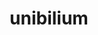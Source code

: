 ---
title: "unibilium"
layout: cache
categories: [package, develop-2024-12-22]
meta: {"versions": ["2.0.0"], "compilers": ["gcc@=10.5.0", "gcc@=13.3.0"], "oss": ["centos7", "rhel8"], "platforms": ["linux"], "targets": ["aarch64", "x86_64_v3"], "stacks": ["developer-tools-aarch64-linux-gnu", "developer-tools-x86_64_v3-linux-gnu", "root"], "num_specs": 2, "num_specs_by_stack": {"root": 2, "developer-tools-x86_64_v3-linux-gnu": 1, "developer-tools-aarch64-linux-gnu": 1}}
spec_details: [{"hash": "eoctp4sofo7obts64wcyewqzu6ur66ky", "compiler": "gcc@=10.5.0", "versions": ["2.0.0"], "os": "centos7", "platform": "linux", "target": "x86_64_v3", "variants": ["build_system=generic"], "stacks": ["root", "developer-tools-x86_64_v3-linux-gnu"], "size": "-", "tarball": "https://binaries.spack.io/develop-2024-12-22/build_cache/linux-centos7-x86_64_v3/gcc-10.5.0/unibilium-2.0.0/linux-centos7-x86_64_v3-gcc-10.5.0-unibilium-2.0.0-eoctp4sofo7obts64wcyewqzu6ur66ky.spack"}, {"hash": "v6ysqifijevmo2nvhdu4ajnecvdolbws", "compiler": "gcc@=13.3.0", "versions": ["2.0.0"], "os": "rhel8", "platform": "linux", "target": "aarch64", "variants": ["build_system=generic"], "stacks": ["developer-tools-aarch64-linux-gnu", "root"], "size": "-", "tarball": "https://binaries.spack.io/develop-2024-12-22/build_cache/linux-rhel8-aarch64/gcc-13.3.0/unibilium-2.0.0/linux-rhel8-aarch64-gcc-13.3.0-unibilium-2.0.0-v6ysqifijevmo2nvhdu4ajnecvdolbws.spack"}]
---
